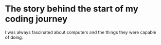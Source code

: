 # The story behind the start of my coding journey

I was always fascinated about computers and the things they were capable of doing.
